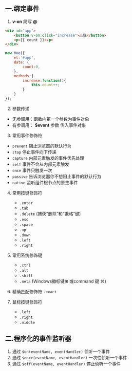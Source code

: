 ## 一.绑定事件

1.	**v-on** 简写 **@**

```html
<div id="app">
	<button v-on:click="increase">点我</button>
	<p>{{ count }}</p>
</div>
```

```js
new Vue({
	el:'#app',
	data: {
		count:0,
	},
	methods:{
		increase:function(){
			this.count++;
		}
	}
});
```

2.	参数传递
   +	无参调用：函数内第一个参数为事件对象
   +	有参调用： **$event** 参数 传入事件对象
3.	常用事件修饰符
   +	`prevent` 阻止浏览器的默认行为
   +	`stop` 停止事件向下传递
   +	`capture` 内部元素触发的事件优先处理
   +	`self` 事件不会从内部元素触发
   +	`once` 事件只触发一次
   +	`passive` 告诉浏览器你不想阻止事件的默认行为
   +	`native` 监听组件根节点的原生事件


4.	常用按键修饰符
	+	`.enter`
	+	`.tab`
	+	`.delete` (捕获“删除”和“退格”键)
	+	`.esc`
	+	`.space`
	+	`.up`
	+	`.down`
	+	`.left`
	+	`.right`

5.	常用系统修饰键
	+	`.ctrl`
	+	`.alt`
	+	`.shift`
	+	`.meta` (Windows徽标键⊞ 或command 键 ⌘)

6.	精确匹配修饰符 `.exact`
7.	鼠标按键修饰符
	+	`.left`
	+	`.right`
	+	`.middle`

## 二.程序化的事件监听器
1.	通过 `$on(eventName, eventHandler)` 侦听一个事件
2.	通过 `$once(eventName, eventHandler)` 一次性侦听一个事件
3.	通过 `$off(eventName, eventHandler)` 停止侦听一个事件